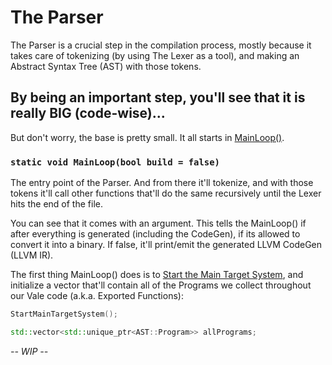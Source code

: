# The Parser

The Parser is a crucial step in the compilation process, mostly because it takes care of tokenizing (by using The Lexer as a tool), and making an Abstract Syntax Tree (AST) with those tokens.

## By being an important step, you'll see that it is really BIG (code-wise)...

But don't worry, the base is pretty small. It all starts in [MainLoop()](#static-void-MainLoopbool-build-false).

### ```static void MainLoop(bool build = false)```

The entry point of the Parser. And from there it'll tokenize, and with those tokens it'll call other functions that'll do the same recursively until the Lexer hits the end of the file.

You can see that it comes with an argument. This tells the MainLoop() if after everything is generated (including the CodeGen), if its allowed to convert it into a binary. If false, it'll print/emit the generated LLVM CodeGen (LLVM IR).

The first thing MainLoop() does is to [Start the Main Target System](), and initialize a vector that'll contain all of the Programs we collect throughout our Vale code (a.k.a. Exported Functions):

```c++
StartMainTargetSystem();

std::vector<std::unique_ptr<AST::Program>> allPrograms;
```

*-- WIP --*